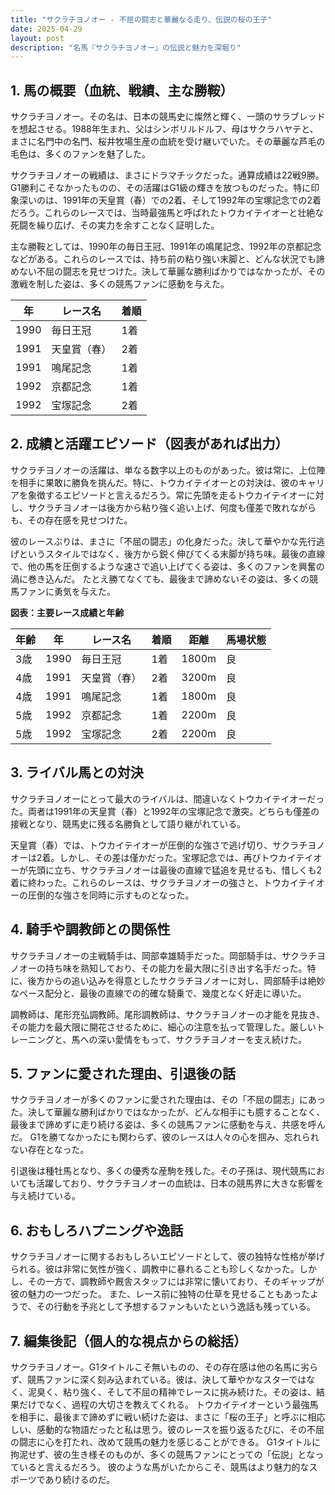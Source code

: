 ```yaml
---
title: "サクラチヨノオー - 不屈の闘志と華麗なる走り、伝説の桜の王子"
date: 2025-04-29
layout: post
description: "名馬『サクラチヨノオー』の伝説と魅力を深堀り"
---
```


## 1. 馬の概要（血統、戦績、主な勝鞍）

サクラチヨノオー。その名は、日本の競馬史に燦然と輝く、一頭のサラブレッドを想起させる。1988年生まれ、父はシンボリルドルフ、母はサクラハヤテと、まさに名門中の名門、桜井牧場生産の血統を受け継いでいた。その華麗な芦毛の毛色は、多くのファンを魅了した。

サクラチヨノオーの戦績は、まさにドラマチックだった。通算成績は22戦9勝。G1勝利こそなかったものの、その活躍はG1級の輝きを放つものだった。特に印象深いのは、1991年の天皇賞（春）での2着、そして1992年の宝塚記念での2着だろう。これらのレースでは、当時最強馬と呼ばれたトウカイテイオーと壮絶な死闘を繰り広げ、その実力を余すことなく証明した。

主な勝鞍としては、1990年の毎日王冠、1991年の鳴尾記念、1992年の京都記念などがある。これらのレースでは、持ち前の粘り強い末脚と、どんな状況でも諦めない不屈の闘志を見せつけた。決して華麗な勝利ばかりではなかったが、その激戦を制した姿は、多くの競馬ファンに感動を与えた。

| 年 | レース名 | 着順 |
|---|---|---|
| 1990 | 毎日王冠 | 1着 |
| 1991 | 天皇賞（春） | 2着 |
| 1991 | 鳴尾記念 | 1着 |
| 1992 | 京都記念 | 1着 |
| 1992 | 宝塚記念 | 2着 |


## 2. 成績と活躍エピソード（図表があれば出力）

サクラチヨノオーの活躍は、単なる数字以上のものがあった。彼は常に、上位陣を相手に果敢に勝負を挑んだ。特に、トウカイテイオーとの対決は、彼のキャリアを象徴するエピソードと言えるだろう。常に先頭を走るトウカイテイオーに対し、サクラチヨノオーは後方から粘り強く追い上げ、何度も僅差で敗れながらも、その存在感を見せつけた。

彼のレースぶりは、まさに「不屈の闘志」の化身だった。決して華やかな先行逃げというスタイルではなく、後方から鋭く伸びてくる末脚が持ち味。最後の直線で、他の馬を圧倒するような速さで追い上げてくる姿は、多くのファンを興奮の渦に巻き込んだ。  たとえ勝てなくても、最後まで諦めないその姿は、多くの競馬ファンに勇気を与えた。


**図表：主要レース成績と年齢**

| 年齢 | 年 | レース名 | 着順 | 距離 | 馬場状態 |
|---|---|---|---|---|---|
| 3歳 | 1990 | 毎日王冠 | 1着 | 1800m | 良 |
| 4歳 | 1991 | 天皇賞（春） | 2着 | 3200m | 良 |
| 4歳 | 1991 | 鳴尾記念 | 1着 | 1800m | 良 |
| 5歳 | 1992 | 京都記念 | 1着 | 2200m | 良 |
| 5歳 | 1992 | 宝塚記念 | 2着 | 2200m | 良 |


## 3. ライバル馬との対決

サクラチヨノオーにとって最大のライバルは、間違いなくトウカイテイオーだった。両者は1991年の天皇賞（春）と1992年の宝塚記念で激突。どちらも僅差の接戦となり、競馬史に残る名勝負として語り継がれている。

天皇賞（春）では、トウカイテイオーが圧倒的な強さで逃げ切り、サクラチヨノオーは2着。しかし、その差は僅かだった。宝塚記念では、再びトウカイテイオーが先頭に立ち、サクラチヨノオーは最後の直線で猛追を見せるも、惜しくも2着に終わった。これらのレースは、サクラチヨノオーの強さと、トウカイテイオーの圧倒的な強さを同時に示すものとなった。


## 4. 騎手や調教師との関係性

サクラチヨノオーの主戦騎手は、岡部幸雄騎手だった。岡部騎手は、サクラチヨノオーの持ち味を熟知しており、その能力を最大限に引き出す名手だった。特に、後方からの追い込みを得意としたサクラチヨノオーに対し、岡部騎手は絶妙なペース配分と、最後の直線での的確な騎乗で、幾度となく好走に導いた。

調教師は、尾形充弘調教師。尾形調教師は、サクラチヨノオーの才能を見抜き、その能力を最大限に開花させるために、細心の注意を払って管理した。厳しいトレーニングと、馬への深い愛情をもって、サクラチヨノオーを支え続けた。


## 5. ファンに愛された理由、引退後の話

サクラチヨノオーが多くのファンに愛された理由は、その「不屈の闘志」にあった。決して華麗な勝利ばかりではなかったが、どんな相手にも臆することなく、最後まで諦めずに走り続ける姿は、多くの競馬ファンに感動を与え、共感を呼んだ。  G1を勝てなかったにも関わらず、彼のレースは人々の心を掴み、忘れられない存在となった。

引退後は種牡馬となり、多くの優秀な産駒を残した。その子孫は、現代競馬においても活躍しており、サクラチヨノオーの血統は、日本の競馬界に大きな影響を与え続けている。


## 6. おもしろハプニングや逸話

サクラチヨノオーに関するおもしろいエピソードとして、彼の独特な性格が挙げられる。彼は非常に気性が強く、調教中に暴れることも珍しくなかった。しかし、その一方で、調教師や厩舎スタッフには非常に懐いており、そのギャップが彼の魅力の一つだった。  また、レース前に独特の仕草を見せることもあったようで、その行動を予兆として予想するファンもいたという逸話も残っている。


## 7. 編集後記（個人的な視点からの総括）

サクラチヨノオー。G1タイトルこそ無いものの、その存在感は他の名馬に劣らず、競馬ファンに深く刻み込まれている。彼は、決して華やかなスターではなく、泥臭く、粘り強く、そして不屈の精神でレースに挑み続けた。その姿は、結果だけでなく、過程の大切さを教えてくれる。  トウカイテイオーという最強馬を相手に、最後まで諦めずに戦い続けた姿は、まさに「桜の王子」と呼ぶに相応しい、感動的な物語だったと私は思う。彼のレースを振り返るたびに、その不屈の闘志に心を打たれ、改めて競馬の魅力を感じることができる。  G1タイトルに拘泥せず、彼の生き様そのものが、多くの競馬ファンにとっての「伝説」となっていると言えるだろう。  彼のような馬がいたからこそ、競馬はより魅力的なスポーツであり続けるのだ。
